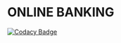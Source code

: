 # ONLINE BANKING

[![Codacy Badge](https://app.codacy.com/project/badge/Grade/47d91199286d4437813a5e0138721f1a)](https://www.codacy.com/gh/BuildForSDGCohort2/Team-224-Group-A-Frontend?utm_source=github.com&amp;utm_medium=referral&amp;utm_content=BuildForSDGCohort2/Team-224-Group-A-Frontend&amp;utm_campaign=Badge_Grade)
